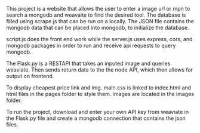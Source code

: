 This project is a website that allows the user to enter a image url or mpn to search a mongodb and weavaite to find the desired tool. The database is filled using scrape.js that can be run on a locally.
The JSON file contains the mongodb data that can be placed into mongodb, to initialize the database.

script.js does the front end work while the server.js uses express, cors, and mongodb packages in order to run and receive api requests to query mongodb.

The Flask.py is a RESTAPI that takes an inputed image and queries weaviate. Then sends return data to the the node API, which then allows for output on frontend.

To display cheapest price link and img. main.css is linked to index.html and html files in the pages folder to style them. images are located in the images
folder. 

To run the project, download and enter your own API key from weaviate in the Flask.py file and create a mongodb connection that contains the json files.
